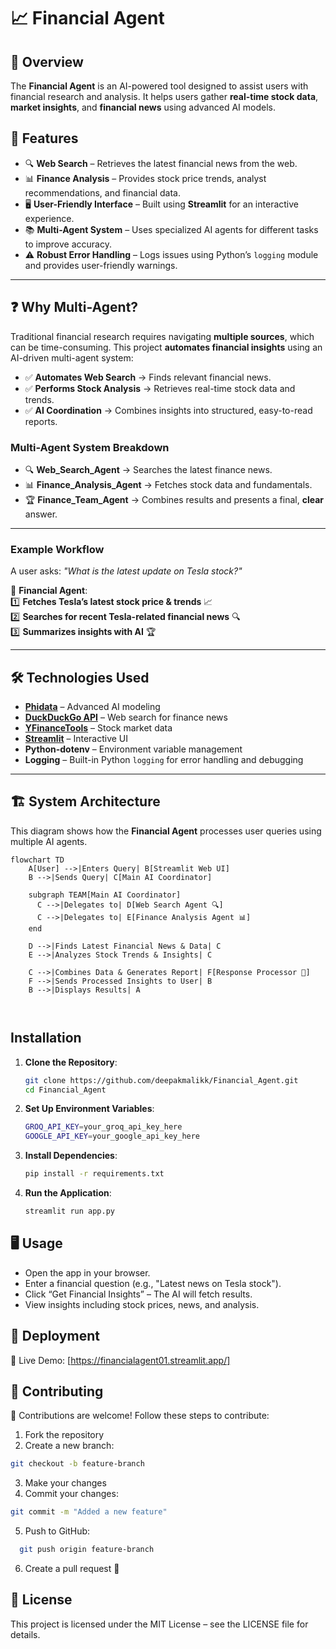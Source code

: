 # 📈 Financial Agent  


## 🌟 Overview  

The **Financial Agent** is an AI-powered tool designed to assist users with financial research and analysis. It helps users gather **real-time stock data**, **market insights**, and **financial news** using advanced AI models.  

## 🚀 Features  

- 🔍 **Web Search** – Retrieves the latest financial news from the web.  
- 📊 **Finance Analysis** – Provides stock price trends, analyst recommendations, and financial data.  
- 🖥️ **User-Friendly Interface** – Built using **Streamlit** for an interactive experience.  
- 📚 **Multi-Agent System** – Uses specialized AI agents for different tasks to improve accuracy.  
- ⚠️ **Robust Error Handling** – Logs issues using Python’s `logging` module and provides user-friendly warnings.

---

## ❓ Why Multi-Agent?  

Traditional financial research requires navigating **multiple sources**, which can be time-consuming. This project **automates financial insights** using an AI-driven multi-agent system:  

- ✅ **Automates Web Search** → Finds relevant financial news.  
- ✅ **Performs Stock Analysis** → Retrieves real-time stock data and trends.  
- ✅ **AI Coordination** → Combines insights into structured, easy-to-read reports.  

 ### **Multi-Agent System Breakdown**  

- 🔍 **Web_Search_Agent** → Searches the latest finance news.  
- 📊 **Finance_Analysis_Agent** → Fetches stock data and fundamentals.  
- 🏆 **Finance_Team_Agent** → Combines results and presents a final, **clear** answer.  

---
### **Example Workflow**  

A user asks: _"What is the latest update on Tesla stock?"_  

🚀 **Financial Agent**:  
1️⃣ **Fetches Tesla’s latest stock price & trends** 📈  
2️⃣ **Searches for recent Tesla-related financial news** 🔍  
3️⃣ **Summarizes insights with AI** 🏆  

---


## 🛠️ Technologies Used  

- **[Phidata](https://phidata.com/)** – Advanced AI modeling  
- **[DuckDuckGo API](https://duckduckgo.com/)** – Web search for finance news  
- **[YFinanceTools](https://pypi.org/project/yfinance/)** – Stock market data  
- **[Streamlit](https://streamlit.io/)** – Interactive UI  
- **Python-dotenv** – Environment variable management
- **Logging** – Built-in Python `logging` for error handling and debugging  

---

## 🏗️ System Architecture  

This diagram shows how the **Financial Agent** processes user queries using multiple AI agents.  

```mermaid
flowchart TD
    A[User] -->|Enters Query| B[Streamlit Web UI]
    B -->|Sends Query| C[Main AI Coordinator]

    subgraph TEAM[Main AI Coordinator]
      C -->|Delegates to| D[Web Search Agent 🔍]
      C -->|Delegates to| E[Finance Analysis Agent 📊]
    end

    D -->|Finds Latest Financial News & Data| C
    E -->|Analyzes Stock Trends & Insights| C

    C -->|Combines Data & Generates Report| F[Response Processor 📝]
    F -->|Sends Processed Insights to User| B
    B -->|Displays Results| A



```

## Installation

1. **Clone the Repository**:  
   ```bash
   git clone https://github.com/deepakmalikk/Financial_Agent.git
   cd Financial_Agent
2. **Set Up Environment Variables**:
   ```bash
   GROQ_API_KEY=your_groq_api_key_here
   GOOGLE_API_KEY=your_google_api_key_here

3. **Install Dependencies**:
   ```bash
   pip install -r requirements.txt

4. **Run the Application**:
   ```bash
   streamlit run app.py

## 🖥️ Usage
- Open the app in your browser.
- Enter a financial question (e.g., "Latest news on Tesla stock").
- Click “Get Financial Insights” – The AI will fetch results.
- View insights including stock prices, news, and analysis.

## 🚀 Deployment

🔗 Live Demo: [https://financialagent01.streamlit.app/]

## 🤝 Contributing
🙌 Contributions are welcome! Follow these steps to contribute:

1. Fork the repository
2. Create a new branch:
 ```bash
git checkout -b feature-branch
```

3. Make your changes
4. Commit your changes:
```bash
git commit -m "Added a new feature"
```
5. Push to GitHub:
```bash
  git push origin feature-branch
```

6. Create a pull request 🚀

  
## 📜 License
This project is licensed under the MIT License – see the LICENSE file for details.
